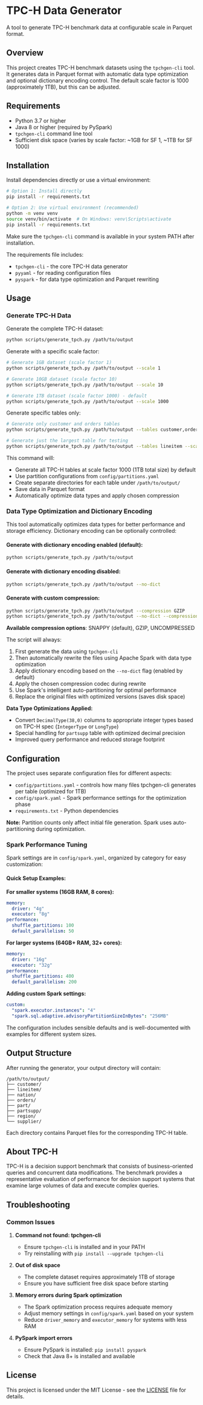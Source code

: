 # TPC-H Data Generator

A tool to generate TPC-H benchmark data at configurable scale in Parquet format.

## Overview

This project creates TPC-H benchmark datasets using the `tpchgen-cli` tool. It generates data in Parquet format with automatic data type optimization and optional dictionary encoding control. The default scale factor is 1000 (approximately 1TB), but this can be adjusted.

## Requirements

- Python 3.7 or higher
- Java 8 or higher (required by PySpark)
- `tpchgen-cli` command line tool
- Sufficient disk space (varies by scale factor: ~1GB for SF 1, ~1TB for SF 1000)

## Installation

Install dependencies directly or use a virtual environment:

```bash
# Option 1: Install directly
pip install -r requirements.txt

# Option 2: Use virtual environment (recommended)
python -m venv venv
source venv/bin/activate  # On Windows: venv\Scripts\activate
pip install -r requirements.txt
```

Make sure the `tpchgen-cli` command is available in your system PATH after installation.

The requirements file includes:
- `tpchgen-cli` - the core TPC-H data generator
- `pyyaml` - for reading configuration files
- `pyspark` - for data type optimization and Parquet rewriting

## Usage

### Generate TPC-H Data

Generate the complete TPC-H dataset:

```bash
python scripts/generate_tpch.py /path/to/output
```

Generate with a specific scale factor:

```bash
# Generate 1GB dataset (scale factor 1)
python scripts/generate_tpch.py /path/to/output --scale 1

# Generate 10GB dataset (scale factor 10)  
python scripts/generate_tpch.py /path/to/output --scale 10

# Generate 1TB dataset (scale factor 1000) - default
python scripts/generate_tpch.py /path/to/output --scale 1000
```

Generate specific tables only:

```bash
# Generate only customer and orders tables
python scripts/generate_tpch.py /path/to/output --tables customer,orders

# Generate just the largest table for testing
python scripts/generate_tpch.py /path/to/output --tables lineitem --scale 1
```

This command will:
- Generate all TPC-H tables at scale factor 1000 (1TB total size) by default
- Use partition configurations from `config/partitions.yaml`
- Create separate directories for each table under `/path/to/output/`
- Save data in Parquet format
- Automatically optimize data types and apply chosen compression

### Data Type Optimization and Dictionary Encoding

This tool automatically optimizes data types for better performance and storage efficiency. Dictionary encoding can be optionally controlled:

#### Generate with dictionary encoding enabled (default):
```bash
python scripts/generate_tpch.py /path/to/output
```

#### Generate with dictionary encoding disabled:
```bash
python scripts/generate_tpch.py /path/to/output --no-dict
```

#### Generate with custom compression:
```bash
python scripts/generate_tpch.py /path/to/output --compression GZIP
python scripts/generate_tpch.py /path/to/output --no-dict --compression UNCOMPRESSED
```

**Available compression options**: SNAPPY (default), GZIP, UNCOMPRESSED

The script will always:
1. First generate the data using `tpchgen-cli`
2. Then automatically rewrite the files using Apache Spark with data type optimization
3. Apply dictionary encoding based on the `--no-dict` flag (enabled by default)
4. Apply the chosen compression codec during rewrite
5. Use Spark's intelligent auto-partitioning for optimal performance
6. Replace the original files with optimized versions (saves disk space)

**Data Type Optimizations Applied:**
- Convert `DecimalType(38,0)` columns to appropriate integer types based on TPC-H spec (`IntegerType` or `LongType`)
- Special handling for `partsupp` table with optimized decimal precision
- Improved query performance and reduced storage footprint

## Configuration

The project uses separate configuration files for different aspects:

- `config/partitions.yaml` - controls how many files tpchgen-cli generates per table (optimized for 1TB)
- `config/spark.yaml` - Spark performance settings for the optimization phase  
- `requirements.txt` - Python dependencies

**Note:** Partition counts only affect initial file generation. Spark uses auto-partitioning during optimization.

### Spark Performance Tuning

Spark settings are in `config/spark.yaml`, organized by category for easy customization:

#### Quick Setup Examples:

**For smaller systems (16GB RAM, 8 cores):**
```yaml
memory:
  driver: "4g"
  executor: "8g"
performance:
  shuffle_partitions: 100
  default_parallelism: 50
```

**For larger systems (64GB+ RAM, 32+ cores):**
```yaml
memory:
  driver: "16g"
  executor: "32g"
performance:
  shuffle_partitions: 400
  default_parallelism: 200
```

**Adding custom Spark settings:**
```yaml
custom:
  "spark.executor.instances": "4"
  "spark.sql.adaptive.advisoryPartitionSizeInBytes": "256MB"
```

The configuration includes sensible defaults and is well-documented with examples for different system sizes.

## Output Structure

After running the generator, your output directory will contain:

```
/path/to/output/
├── customer/
├── lineitem/
├── nation/
├── orders/
├── part/
├── partsupp/
├── region/
└── supplier/
```

Each directory contains Parquet files for the corresponding TPC-H table.

## About TPC-H

TPC-H is a decision support benchmark that consists of business-oriented queries and concurrent data modifications. The benchmark provides a representative evaluation of performance for decision support systems that examine large volumes of data and execute complex queries.

## Troubleshooting

### Common Issues

1. **Command not found: tpchgen-cli**
   - Ensure `tpchgen-cli` is installed and in your PATH
   - Try reinstalling with `pip install --upgrade tpchgen-cli`

2. **Out of disk space**
   - The complete dataset requires approximately 1TB of storage
   - Ensure you have sufficient free disk space before starting

3. **Memory errors during Spark optimization**
   - The Spark optimization process requires adequate memory
   - Adjust memory settings in `config/spark.yaml` based on your system
   - Reduce `driver_memory` and `executor_memory` for systems with less RAM

4. **PySpark import errors**
   - Ensure PySpark is installed: `pip install pyspark`
   - Check that Java 8+ is installed and available

## License

This project is licensed under the MIT License - see the [LICENSE](LICENSE) file for details.
